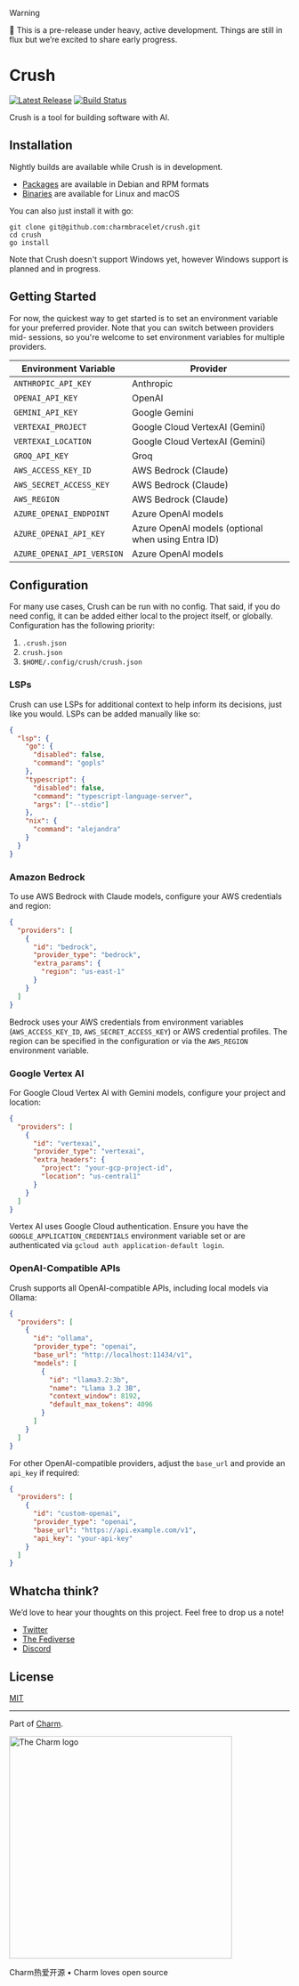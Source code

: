 > [!WARNING]
> 🚧 This is a pre-release under heavy, active development. Things are still in flux but we’re excited to share early progress.

# Crush

<p>
    <a href="https://github.com/charmbracelet/crush/releases"><img src="https://img.shields.io/github/release/charmbracelet/crush" alt="Latest Release"></a>
    <a href="https://github.com/charmbracelet/crush/actions"><img src="https://github.com/charmbracelet/crush/workflows/build/badge.svg" alt="Build Status"></a>
</p>

Crush is a tool for building software with AI.

## Installation

Nightly builds are available while Crush is in development.

- [Packages](https://github.com/charmbracelet/crush/releases/tag/nightly) are available in Debian and RPM formats
- [Binaries](https://github.com/charmbracelet/crush/releases/tag/nightly) are available for Linux and macOS

You can also just install it with go:

```
git clone git@github.com:charmbracelet/crush.git
cd crush
go install
```

Note that Crush doesn't support Windows yet, however Windows support is planned and in progress.

## Getting Started

For now, the quickest way to get started is to set an environment variable for
your preferred provider. Note that you can switch between providers mid-
sessions, so you're welcome to set environment variables for multiple
providers.

| Environment Variable       | Provider                                           |
| -------------------------- | -------------------------------------------------- |
| `ANTHROPIC_API_KEY`        | Anthropic                                          |
| `OPENAI_API_KEY`           | OpenAI                                             |
| `GEMINI_API_KEY`           | Google Gemini                                      |
| `VERTEXAI_PROJECT`         | Google Cloud VertexAI (Gemini)                     |
| `VERTEXAI_LOCATION`        | Google Cloud VertexAI (Gemini)                     |
| `GROQ_API_KEY`             | Groq                                               |
| `AWS_ACCESS_KEY_ID`        | AWS Bedrock (Claude)                               |
| `AWS_SECRET_ACCESS_KEY`    | AWS Bedrock (Claude)                               |
| `AWS_REGION`               | AWS Bedrock (Claude)                               |
| `AZURE_OPENAI_ENDPOINT`    | Azure OpenAI models                                |
| `AZURE_OPENAI_API_KEY`     | Azure OpenAI models (optional when using Entra ID) |
| `AZURE_OPENAI_API_VERSION` | Azure OpenAI models                                |

## Configuration

For many use cases, Crush can be run with no config. That said, if you do need config, it can be added either local to the project itself, or globally. Configuration has the following priority:

1. `.crush.json`
2. `crush.json`
3. `$HOME/.config/crush/crush.json`

### LSPs

Crush can use LSPs for additional context to help inform its decisions, just like you would. LSPs can be added manually like so:

```json
{
  "lsp": {
    "go": {
      "disabled": false,
      "command": "gopls"
    },
    "typescript": {
      "disabled": false,
      "command": "typescript-language-server",
      "args": ["--stdio"]
    },
    "nix": {
      "command": "alejandra"
    }
  }
}
```

### Amazon Bedrock

To use AWS Bedrock with Claude models, configure your AWS credentials and region:

```json
{
  "providers": [
    {
      "id": "bedrock",
      "provider_type": "bedrock",
      "extra_params": {
        "region": "us-east-1"
      }
    }
  ]
}
```

Bedrock uses your AWS credentials from environment variables (`AWS_ACCESS_KEY_ID`, `AWS_SECRET_ACCESS_KEY`) or AWS credential profiles. The region can be specified in the configuration or via the `AWS_REGION` environment variable.

### Google Vertex AI

For Google Cloud Vertex AI with Gemini models, configure your project and location:

```json
{
  "providers": [
    {
      "id": "vertexai",
      "provider_type": "vertexai",
      "extra_headers": {
        "project": "your-gcp-project-id",
        "location": "us-central1"
      }
    }
  ]
}
```

Vertex AI uses Google Cloud authentication. Ensure you have the `GOOGLE_APPLICATION_CREDENTIALS` environment variable set or are authenticated via `gcloud auth application-default login`.

### OpenAI-Compatible APIs

Crush supports all OpenAI-compatible APIs, including local models via Ollama:

```json
{
  "providers": [
    {
      "id": "ollama",
      "provider_type": "openai",
      "base_url": "http://localhost:11434/v1",
      "models": [
        {
          "id": "llama3.2:3b",
          "name": "Llama 3.2 3B",
          "context_window": 8192,
          "default_max_tokens": 4096
        }
      ]
    }
  ]
}
```

For other OpenAI-compatible providers, adjust the `base_url` and provide an `api_key` if required:

```json
{
  "providers": [
    {
      "id": "custom-openai",
      "provider_type": "openai",
      "base_url": "https://api.example.com/v1",
      "api_key": "your-api-key"
    }
  ]
}
```

## Whatcha think?

We’d love to hear your thoughts on this project. Feel free to drop us a note!

- [Twitter](https://twitter.com/charmcli)
- [The Fediverse](https://mastodon.social/@charmcli)
- [Discord](https://charm.sh/chat)

## License

[MIT](https://github.com/charmbracelet/crush/raw/main/LICENSE)

---

Part of [Charm](https://charm.land).

<a href="https://charm.sh/"><img alt="The Charm logo" width="400" src="https://stuff.charm.sh/charm-banner-next.jpg" /></a>

<!--prettier-ignore-->
Charm热爱开源 • Charm loves open source

